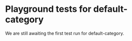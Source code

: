 # Playground tests for default-category
We are still awaiting the first test run for default-category.
